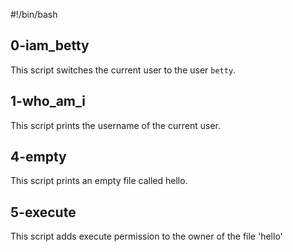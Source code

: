 #!/bin/bash

## 0-iam_betty
This script switches the current user to the user `betty`.

## 1-who_am_i
This script prints the username of the current user.

## 4-empty
This script prints an empty file called hello.

## 5-execute
This script adds execute permission to the owner of the file 'hello'
